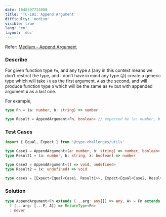 ```yaml
---
date: 1648397724000
title: 'TC-191: Append Argument'
difficulty: 'medium'
visible: true
lang: 'en'
layout: 'doc'
---
```


Refer: [Medium - Append Argument](https://github.com/type-challenges/type-challenges/blob/main/questions/00191-medium-append-argument/README.md)

### Describe

For given function type `Fn`, and any type `A` (any in this context means we don’t restrict the type, and I don’t have in mind any type 😉) create a generic type which will take `Fn` as the first argument, `A` as the second, and will produce function type `G` which will be the same as `Fn` but with appended argument `A` as a last one.

For example,

```typescript
type Fn = (a: number, b: string) => number

type Result = AppendArgument<Fn, boolean> // expected be (a: number, b: string, x: boolean) => number
```

### Test Cases

```typescript
import { Equal, Expect } from '@type-challenges/utils'

type Case1 = AppendArgument<(a: number, b: string) => number, boolean>
type Result1 = (a: number, b: string, x: boolean) => number

type Case2 = AppendArgument<() => void, undefined>
type Result2 = (x: undefined) => void

type cases = [Expect<Equal<Case1, Result1>>, Expect<Equal<Case2, Result2>>]
```

### Solution

```typescript
type AppendArgument<Fn extends (...arg: any[]) => any, A> = Fn extends (...arg: infer P) => any
  ? (...arg: [...P, A]) => ReturnType<Fn>
  : never
```
